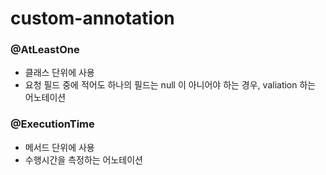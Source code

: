 # custom-annotation

### @AtLeastOne
- 클래스 단위에 사용
- 요청 필드 중에 적어도 하나의 필드는 null 이 아니어야 하는 경우, valiation 하는 어노테이션


### @ExecutionTime
- 메서드 단위에 사용
- 수행시간을 측정하는 어노테이션
